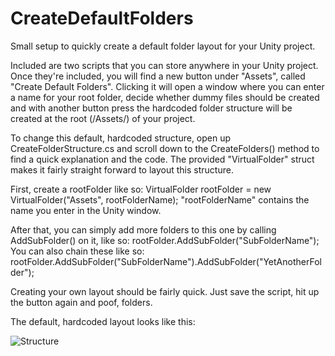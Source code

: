 # CreateDefaultFolders
Small setup to quickly create a default folder layout for your Unity project.


Included are two scripts that you can store anywhere in your Unity project. Once they're included, you will find a new button under "Assets", called "Create Default Folders". Clicking it will open a window where you can enter a name for your root folder, decide whether dummy files should be created and with another button press the hardcoded folder structure will be created at the root (/Assets/) of your project. 

To change this default, hardcoded structure, open up CreateFolderStructure.cs and scroll down to the CreateFolders() method to find a quick explanation and the code. The provided "VirtualFolder" struct makes it fairly straight forward to layout this structure.

First, create a rootFolder like so:
VirtualFolder rootFolder = new VirtualFolder("Assets", rootFolderName); "rootFolderName" contains the name you enter in the Unity window.

After that, you can simply add more folders to this one by calling AddSubFolder() on it, like so:
rootFolder.AddSubFolder("SubFolderName");
You can also chain these like so:
rootFolder.AddSubFolder("SubFolderName").AddSubFolder("YetAnotherFolder");

Creating your own layout should be fairly quick. Just save the script, hit up the button again and poof, folders.

The default, hardcoded layout looks like this:

![Structure](https://i.imgur.com/mtMnD8w.png)
